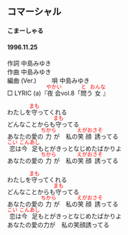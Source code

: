 <style type="text/css">
	ruby{
	    ruby-position: over;
	}
	ruby > rt{font-size: 12px;color:red;}
	p{font:16px;font-size: '楷体'}
</style>
## コマーシャル
#### こまーしゃる
#### 1996.11.25  


作詞     中島みゆき　　　　　   
作曲      中島みゆき  　　　   
編曲 (Ver.)  　　
唄     中島みゆき    
□ LYRIC (a)『<ruby><rb>夜会</rb><rp>(</rp><rt>やかい</rt><rp>)</rp></ruby>vol.8「<ruby><rb>問</rb><rp>(</rp><rt>と</rt><rp>)</rp></ruby>う<ruby><rb>女</rb><rp>(</rp><rt>おんな</rt><rp>)</rp></ruby>』     
  
わたしを<ruby><rb>守</rb><rp>(</rp><rt>まも</rt><rp>)</rp></ruby>ってくれる  
どんなことからも<ruby><rb>守</rb><rp>(</rp><rt>まも</rt><rp>)</rp></ruby>ってる  
あなたの愛の<ruby><rb>力</rb><rp>(</rp><rt>ちから</rt><rp>)</rp></ruby>が　私の<ruby><rb>笑顔</rb><rp>(</rp><rt>えがお</rt><rp>)</rp></ruby><ruby><rb>誘</rb><rp>(</rp><rt>さそ</rt><rp>)</rp></ruby>ってる  
<ruby><rb>恋</rb><rp>(</rp><rt>こい</rt><rp>)</rp></ruby>は<ruby><rb>今</rb><rp>(</rp><rt>こん</rt><rp>)</rp></ruby><ruby><rb>足</rb><rp>(</rp><rt>あし</rt><rp>)</rp></ruby>もとがきっとなじめたばかりよ  
あなたの愛の<ruby><rb>力</rb><rp>(</rp><rt>ちから</rt><rp>)</rp></ruby>が　私の<ruby><rb>笑顔</rb><rp>(</rp><rt>えがお</rt><rp>)</rp></ruby><ruby><rb>誘</rb><rp>(</rp><rt>さそ</rt><rp>)</rp></ruby>ってる  
  
わたしを<ruby><rb>守</rb><rp>(</rp><rt>まも</rt><rp>)</rp></ruby>ってくれる  
どんなことからも<ruby><rb>守</rb><rp>(</rp><rt>まも</rt><rp>)</rp></ruby>ってる  
あなたの愛の<ruby><rb>力</rb><rp>(</rp><rt>ちから</rt><rp>)</rp></ruby>が　私の<ruby><rb>笑顔</rb><rp>(</rp><rt>えがお</rt><rp>)</rp></ruby><ruby><rb>誘</rb><rp>(</rp><rt>さそ</rt><rp>)</rp></ruby>ってる  
<ruby><rb>恋</rb><rp>(</rp><rt>こい</rt><rp>)</rp></ruby>は<ruby><rb>今</rb><rp>(</rp><rt>こん</rt><rp>)</rp></ruby><ruby><rb>足</rb><rp>(</rp><rt>あし</rt><rp>)</rp></ruby>もとがきっとなじめたばかりよ  
あなたの愛の力が　私の笑顔誘ってる  